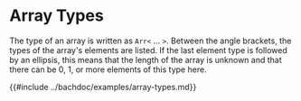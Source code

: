 # Array Types

The type of an array is written as `Arr<` … `>`. Between the angle brackets,
the types of the array's elements are listed. If the last element type is
followed by an ellipsis, this means that the length of the array is unknown and
that there can be 0, 1, or more elements of this type here.

{{#include ../bachdoc/examples/array-types.md}}
